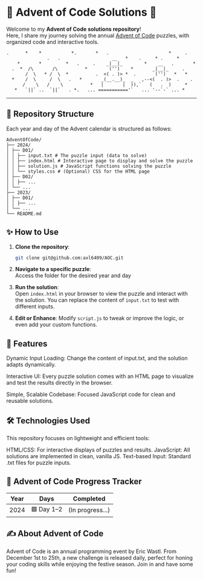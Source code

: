 # 🎄 Advent of Code Solutions 🎁

Welcome to my **Advent of Code solutions repository**!  
Here, I share my journey solving the annual [Advent of Code](https://adventofcode.com/) puzzles, with organized code and interactive tools.

````
.      *    *           *.       *   .                      *     .
               .   .                   __   *    .     * .     *
    *       *         *   .     .    _|__|_        *    __   .       *
  .  *  /\       /\          *        ('')    *       _|__|_     .
       /  \   * /  \  *          .  <( . )> *  .       ('')   *   *
  *    /  \     /  \   .   *       _(__.__)_  _   ,--<(  . )>  .    .
      /    \   /    \          *   |       |  )),`   (   .  )     *
   *   `||` ..  `||`   . *.   ... ==========='`   ... '--`-` ... *
````
---

## 📂 Repository Structure

Each year and day of the Advent calendar is structured as follows:

````
AdventOfCode/  
├── 2024/  
│ ├── D01/  
│ │ ├── input.txt # The puzzle input (data to solve)  
│ │ ├── index.html # Interactive page to display and solve the puzzle  
│ │ ├── solution.js # JavaScript functions solving the puzzle  
│ │ └── styles.css # (Optional) CSS for the HTML page  
│ ├── D02/  
│ │ ├── ...  
│ └── ...  
├── 2023/  
│ ├── D01/  
│ │ ├── ...  
│ └── ...  
└── README.md 
````

## ✨ How to Use

1. **Clone the repository**:
   ```bash
   git clone git@github.com:axl6409/AOC.git
   ```
   
2. **Navigate to a specific puzzle**:  
   Access the folder for the desired year and day 


3. **Run the solution**:  
   Open ``index.html`` in your browser to view the puzzle and interact with the solution.
   You can replace the content of ``input.txt`` to test with different inputs.


4. **Edit or Enhance**:
   Modify ``script.js`` to tweak or improve the logic, or even add your custom functions.

## 🌟 Features
Dynamic Input Loading:
Change the content of input.txt, and the solution adapts dynamically.

Interactive UI:
Every puzzle solution comes with an HTML page to visualize and test the results directly in the browser.

Simple, Scalable Codebase:
Focused JavaScript code for clean and reusable solutions.

## 🛠️ Technologies Used
This repository focuses on lightweight and efficient tools:

HTML/CSS: For interactive displays of puzzles and results.
JavaScript: All solutions are implemented in clean, vanilla JS.
Text-based Input: Standard .txt files for puzzle inputs.

## 🎅 Advent of Code Progress Tracker
| Year | Days | Completed |
| --- | ---- |-----------|
|2024|🟩 Day 1–2 |(In progress...)|

## ✍️ About Advent of Code
Advent of Code is an annual programming event by Eric Wastl. From December 1st to 25th, a new challenge is released daily, perfect for honing your coding skills while enjoying the festive season. Join in and have some fun!

